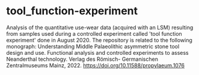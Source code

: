 # tool_function-experiment
Analysis of the quantitative use-wear data (acquired with an LSM) resulting from samples used during a controlled experiment called 'tool function experiment' done in August 2020. 
The repository is related to the following monograph: Understanding Middle Palaeolithic asymmetric stone tool design and use. Functional analysis and 
controlled experiments to assess Neanderthal technology. Verlag des Römisch- Germanischen Zentralmuseums Mainz, 2022. 
https://doi.org/10.11588/propylaeum.1076


